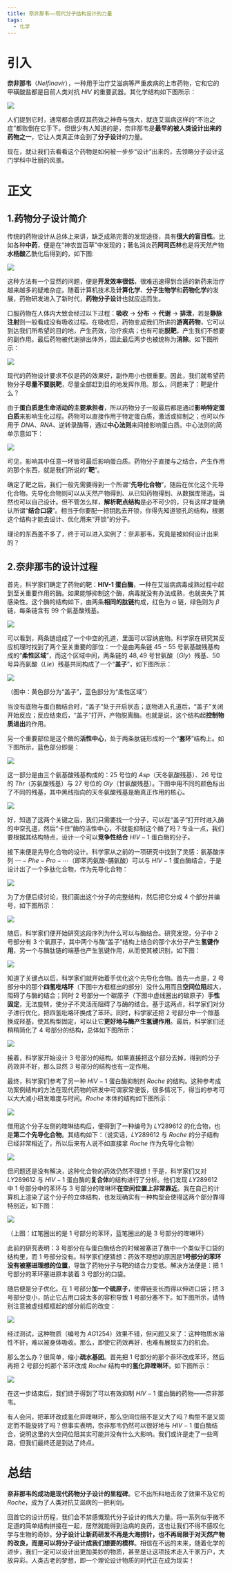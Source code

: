 ```yaml
---
title: 奈非那韦——现代分子结构设计的力量
tags:
  - 化学
---
```

# 引入

**奈非那韦**（$Nelfinavir$），一种用于治疗艾滋病等严重疾病的上市药物，它和它的甲磺酸盐都是目前人类对抗 $HIV$ 的重要武器。其化学结构如下图所示：

![](https://cdn.luogu.com.cn/upload/image_hosting/k4v27j2p.png)

人们提到它时，通常都会感叹其药效之神奇与强大，就连艾滋病这样的“不治之症”都败倒在它手下。但很少有人知道的是，奈非那韦是**最早的被人类设计出来的药物之一**，它让人类真正体会到了**分子设计**的力量。

现在，就让我们去看看这个药物是如何被一步步“设计”出来的，去领略分子设计这门学科中壮丽的风景。

# 正文

## 1.药物分子设计简介

传统的药物设计从总体上来讲，缺乏成熟完善的发现途径，具有**很大的盲目性**。比如各种**中药**，便是在“神农尝百草”中发现的；著名消炎药**阿司匹林**也是将天然产物**水杨酸**乙酰化后得到的，如下图:

![](https://cdn.luogu.com.cn/upload/image_hosting/hucomxir.png)

这种方法有一个显然的问题，便是**开发效率很低**，很难迅速得到合适的新药来治疗越来越多的疑难杂症。随着计算机技术及**计算化学**、**分子生物学**和**药物化学**的发展，药物研发进入了新时代，**药物分子设计**也就应运而生。

口服药物在人体内大致会经过以下过程：**吸收** $\to$ **分布** $\to$ **代谢** $\to$ **排泄**，若是**静脉注射**则一般看成没有吸收过程。在吸收后，药物变成我们所讲的**游离药物**，它可以到达我们所希望的目的地，产生药效，治疗疾病；也有可能**脱靶**，产生我们不想要的副作用。最后药物被代谢排出体外，因此最后两步也被统称为**消除**。如下图所示：

![](https://cdn.luogu.com.cn/upload/image_hosting/hfsr702b.png)

现代的药物设计要求不仅是药的效果好，副作用小也很重要。因此，我们就希望药物分子**尽量不要脱靶**，尽量全部赶到目的地发挥作用。那么，问题来了：靶是什么？

由于**蛋白质是生命活动的主要承担者**，所以药物分子一般最后都是通过**影响特定蛋白质**来影响生化过程。药物可以直接作用于特定蛋白质，激活或抑制之；也可以作用于 $DNA$、$RNA$、逆转录酶等，通过**中心法则**来间接影响蛋白质。中心法则的简单示意如下：

![](https://cdn.luogu.com.cn/upload/image_hosting/tent3tzg.png)

可见，影响其中任意一环皆可最后影响蛋白质。药物分子直接与之结合，产生作用的那个东西，就是我们所说的“**靶**”。

确定了靶之后，我们一般先需要得到一个所谓“**先导化合物**”，随后在优化这个先导化合物。先导化合物则可以从天然产物得到、从已知药物得到、从数据库筛选，当然也可以自己设计。但不管怎么样，**解析靶点结构**是必不可少的，只有这样才能确认所谓“**结合口袋**”。相当于你要配一把钥匙去开锁，你得先知道锁孔的结构，根据这个结构才能去设计、优化用来“开锁”的分子。

理论的东西差不多了，终于可以进入实例了：奈非那韦，究竟是被如何设计出来的？

## 2.奈非那韦的设计过程

首先，科学家们确定了药物的靶：**HIV-1 蛋白酶**，一种在艾滋病病毒成熟过程中起到至关重要作用的酶。如果能够抑制这个酶，病毒就没有办法成熟，也就丧失了其感染性。这个酶的结构如下，由两条**相同的肽链**构成，红色为 $\alpha$ 链，绿色则为 $\beta$ 链，每条链含有 $99$ 个氨基酸残基。

![](https://cdn.luogu.com.cn/upload/image_hosting/xwy5y5v5.png)

可以看到，两条链组成了一个中空的孔道，里面可以容纳底物。科学家在研究其反应机理时找到了两个至关重要的部位：一个是由两条链 $45-55$ 号氨基酸残基构成的“**柔性区域**”，而这个区域中间，两条链的 $48,49$ 号甘氨酸（$Gly$）残基、$50$ 号异亮氨酸（$Lle$）残基共同构成了一个“**盖子**”，如下图所示：

![](https://cdn.luogu.com.cn/upload/image_hosting/tpde2k89.png)

（图中：黄色部分为“盖子”，蓝色部分为“柔性区域”）

当没有底物与蛋白酶结合时，“盖子”处于开启状态；底物进入孔道后，“盖子”关闭开始反应；反应结束后，“盖子”打开，产物脱离酶。也就是说，这个结构起**控制物质进出**的作用。

另一个重要部位是这个酶的**活性中心**，处于两条肽链形成的一个“**套环**”结构上。如下图所示，蓝色部分即是：

![](https://cdn.luogu.com.cn/upload/image_hosting/tvyeg0z8.png)

这一部分是由三个氨基酸残基构成的：$25$ 号位的 $Asp$（天冬氨酸残基）、$26$ 号位的 $Thr$（苏氨酸残基）与 $27$ 号位的 $Gly$（甘氨酸残基）。下图中用不同的颜色标出了不同的残基，其中黑线指向的天冬氨酸残基是酶真正作用的核心。

![](https://cdn.luogu.com.cn/upload/image_hosting/x9t5dfu9.png)

好，知道了这两个关键之后，我们只需要找一个分子，可以在“盖子”打开时进入酶的中空孔道，然后“卡住”酶的活性中心，不就能抑制这个酶了吗？专业一点，我们要根据其结构特点，设计一个可以**竞争性结合** $HIV-1$ 蛋白酶的分子。

接下来便是先导化合物的设计。科学家从之前的一项研究中找到了灵感：氨基酸序列 $\cdots-Phe-Pro-\cdots$（即苯丙氨酸-脯氨酸）可以与 $HIV-1$ 蛋白酶结合，于是设计出了一个多肽化合物，作为先导化合物：

![](https://cdn.luogu.com.cn/upload/image_hosting/mqykgied.png)

为了方便后续讨论，我们画出这个分子的完整结构，然后把它分成 $4$ 个部分并编号，如下图所示：

![](https://cdn.luogu.com.cn/upload/image_hosting/1cmcp3s7.png)

随后，科学家们便开始研究这段序列为什么可以与酶结合。研究发现，分子中 $2$ 号部分有 $3$ 个氧原子，其中两个与酶“盖子”结构上结合的那个水分子产生**氢键作用**，另一个与酶肽链的端基也产生氢键作用，从而使其被识别，如下图：

![](https://cdn.luogu.com.cn/upload/image_hosting/7eh2br3m.png)

知道了关键点以后，科学家们就开始着手优化这个先导化合物。首先一点是，$2$ 号部分中的那个**四氢吡咯环**（下图中方框框出的部分）没什么用而且**空间位阻**超大，阻碍了与酶的结合；同时 $2$ 号部分一个碳原子（下图中虚线圈出的碳原子）**手性固定**，无法旋转，使分子不灵活而阻碍了与酶的结合。基于这两点，科学家们对分子进行优化，把四氢吡咯环换成了苯环。同时，科学家还把 $2$ 号部分中一个羰基换成羟基，使其构型固定，可以让它**更好地与酶产生氢键作用**。最后，科学家们还稍稍简化了 $4$ 号部分的结构，总体如下图所示：

![](https://cdn.luogu.com.cn/upload/image_hosting/ny9wunml.png)

接着，科学家开始设计 $3$ 号部分的结构。如果直接把这个部分去掉，得到的分子药效并不好，那么显然 $3$ 号部分的结构也有一定作用。

最终，科学家们参考了另一种 $HIV-1$ 蛋白酶抑制剂 $Roche$ 的结构。这种参考成功案例结构的方法在现代药物的研发中可谓家常便饭，很多情况下，得当的参考可以大大减小研发难度与时间。$Roche$ 本体的结构如下图所示：

![](https://cdn.luogu.com.cn/upload/image_hosting/76fb4vqp.png)

借用这个分子左侧的喹啉结构后，便得到了一种编号为 $LY289612$ 的化合物，也是**第二个先导化合物**。其结构如下：（说实话，$LY289612$ 与 $Roche$ 的分子结构已经非常相近了，所以后来有人说不如直接拿 $Roche$ 作为先导化合物）

![](https://cdn.luogu.com.cn/upload/image_hosting/jn9busp9.png)

但问题还是没有解决，这种化合物的药效仍然不理想！于是，科学家们又对 $LY289612$ 与 $HIV-1$ 蛋白酶的**复合体**的结构进行了分析。他们发现 $LY289612$ 中 $1$ 号部分中的苯环与 $3$ 号部分的喹啉环**在空间位置上非常靠近**。我在自己的计算机上渲染了这个分子的立体结构，也发现确实有一种构型会使得这两个部分靠得特别近，如下图：

![](https://cdn.luogu.com.cn/upload/image_hosting/0pvu7pev.png)

（上图：红笔圈出的是 $1$ 号部分的苯环，蓝笔圈出的是 $3$ 号部分的喹啉环）

此前的研究表明：$3$ 号部分在与蛋白酶结合的时候被塞进了酶中一个类似于口袋的结构里，而 $1$ 号部分没有。科学家们便猜想：药效不理想的原因是**1号部分的苯环没有被塞进理想的位置**，导致了药物分子与靶的结合力变低。解决方法便是：把 $1$ 号部分的苯环塞进原本装着 $3$ 号部分的口袋。

随后便是分子优化。在 $1$ 号部分**加一个硫原子**，使得链变长而得以伸进口袋；把 $3$ 号部分变小，防止它占用口袋太多的容积导致 $1$ 号部分塞不下。如下图所示，请特别注意被虚线框框起的部分前后的改变：

![](https://cdn.luogu.com.cn/upload/image_hosting/b41p50db.png)

经过测试，这种物质（编号为 $AG1254$）效果不错，但问题又来了：这种物质水溶性不好，难以被身体吸收。那么，即使它药效再好，也难有展现实力的机会。

那么怎么办？很简单，缩小**疏水基团**。首先把 $1$ 号部分的那个萘环改成苯环，然后再把 $2$ 号部分的那个苯环改成 $Roche$ 结构中的**氢化异喹啉环**。如下图所示：

![](https://cdn.luogu.com.cn/upload/image_hosting/6og6rhku.png)

在这一步结束后，我们终于得到了可以有效抑制 $HIV-1$ 蛋白酶的药物——奈非那韦。

有人会问，把苯环改成氢化异喹啉环，那么空间位阻不是又大了吗？构型不是又固定而不能旋转了吗？但事实表明，奈非那韦仍然可以很好地与 $HIV-1$ 蛋白酶结合，说明这里的大空间位阻其实可能并没有什么大影响。我们或许是走了一些弯路，但我们最终还是到达了终点。

# 总结

**奈非那韦的成功是现代药物分子设计的里程碑**。它不出所料地击败了效果不及它的 $Roche$，成为了人类对抗艾滋病的一把利剑。

回首它的设计历程，我们会不禁感慨现代分子设计的伟大力量。将一系列似乎微不足道的简单结构拼接在一起，居然就能得到治病的良药，这也让我们不得不感叹化学与生物的奇妙。**分子设计让新药研发不再是大海捞针，也不再局限于对天然产物的改良，而是可以将分子设计成我们想要的模样**。相信在不远的未来，随着化学的进步，我们一定可以设计出更加美妙的物质，甚至是让这项技术走入千家万户，大放异彩。人类古老的梦想，即一个理论设计物质的时代正在成为现实！